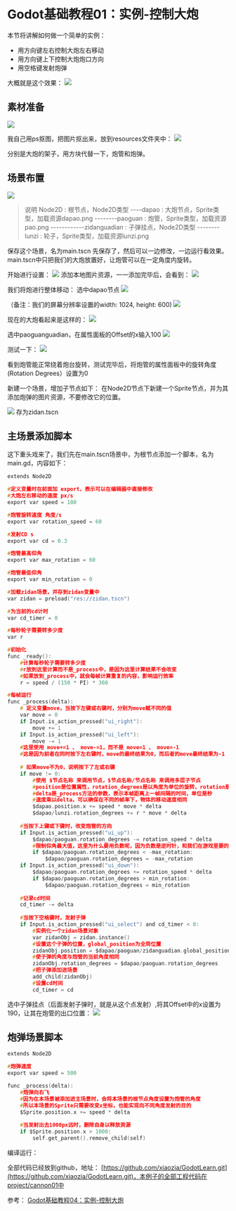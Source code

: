 # Godot基础教程01：实例-控制大炮

本节将讲解如何做一个简单的实例：

- 用方向键左右控制大炮左右移动
- 用方向键上下控制大炮炮口方向
- 用空格键发射炮弹

大概就是这个效果：
![](./images/2.gif)


## 素材准备
![](./images/20210124163828.png)

我自己用ps抠图，把图片抠出来，放到resources文件夹中：
![](./images/20210124163927.png)

分别是大炮的架子，用方块代替一下，炮管和炮弹。

## 场景布置

![](./images/20210124164412.png)

> 说明
Node2D : 根节点，Node2D类型
----dapao : 大炮节点，Sprite类型，加载资源dapao.png
--------paoguan : 炮管，Sprite类型，加载资源pao.png
------------zidanguadian : 子弹挂点，Node2D类型
--------lunzi : 轮子，Sprite类型，加载资源lunzi.png

保存这个场景，名为main.tscn
先保存了，然后可以一边修改，一边运行看效果。
main.tscn中只把我们的大炮放置好，让炮管可以在一定角度内旋转。

开始进行设置：
![](./images/20210124165021.png)
添加本地图片资源，一一添加完毕后，会看到：
![](./images/20210124165254.png)

我们将炮进行整体移动：
选中dapao节点
![](./images/20210124165412.png)

（备注：我们的屏幕分辨率设置的width: 1024, height: 600)
![](./images/20210124165750.png)

现在的大炮看起来是这样的：
![](./images/20210124165823.png)

选中paoguanguadian，在属性面板的Offset的x输入100
![](./images/20210124170702.png)

测试一下：
![](./images/1.gif)

看到炮管能正常绕着炮台旋转，测试完毕后，将炮管的属性面板中的旋转角度(Rotation Degrees）设置为0

新建一个场景，增加子节点如下：
在Node2D节点下新建一个Sprite节点，并为其添加炮弹的图片资源，不要修改它的位置。

![](./images/20210124170424.png)
存为zidan.tscn

## 主场景添加脚本
这下重头戏来了，我们先在main.tscn场景中，为根节点添加一个脚本，名为main.gd，内容如下：
```c
extends Node2D

#定义变量时在前面加 export，表示可以在编辑器中直接修改
#大炮左右移动的速度 px/s
export var speed = 100

#炮管旋转速度 角度/s
export var rotation_speed = 60

#发射CD s
export var cd = 0.3

#炮管最高仰角
export var max_rotation = 60

#炮管最低仰角
export var min_rotation = 0

#加载zidan场景，并存到zidan变量中
var zidan = preload("res://zidan.tscn")

#为当前的cd计时
var cd_timer = 0

#每秒轮子需要转多少度
var r

#初始化
func _ready():
	#计算每秒轮子需要转多少度
	#r放到这里计算而不是_process中，是因为这里计算结果不会改变
	#如果放到_process中，就会每帧计算重复的内容，影响运行效率
	r = speed / (150 * PI) * 360

#每帧运行
func _process(delta):
	# 定义变量move，当按下左键或右键时，分别为move赋不同的值
	var move = 0
	if Input.is_action_pressed("ui_right"):
		move += 1
	if Input.is_action_pressed("ui_left"):
		move -= 1
	#这里使用 move+=1 、 move-=1，而不是 move=1 、 move=-1
	#这是因为前者在同时按下左右键时，move的最终结果为0，而后者的move最终结果为-1
	
	# 如果move不为0，说明按下了左或右键
	if move != 0:
		#使用 $节点名称 来调用节点，$节点名称/节点名称 来调用多层子节点
		#position是位置属性，rotation_degrees是以角度为单位的旋转，rotation是以弧度为单位的旋转
		#delta是_process方法的参数，表示本帧距离上一帧间隔的时间，单位是秒
		#速度乘以delta，可以确保在不同的帧率下，物体的移动速度相同
		$dapao.position.x += speed * move * delta
		$dapao/lunzi.rotation_degrees += r * move * delta
	
	#当按下上键或下键时，改变炮管的方向
	if Input.is_action_pressed("ui_up"):
		$dapao/paoguan.rotation_degrees -= rotation_speed * delta
		#限制仰角最大值，这里为什么要用负数呢，因为负数是逆时针，和我们在游戏里要的效果相反
		if $dapao/paoguan.rotation_degrees < -max_rotation:
			$dapao/paoguan.rotation_degrees = -max_rotation
	if Input.is_action_pressed("ui_down"):
		$dapao/paoguan.rotation_degrees += rotation_speed * delta
		if $dapao/paoguan.rotation_degrees > min_rotation:
			$dapao/paoguan.rotation_degrees = min_rotation
	
	#记录cd时间
	cd_timer -= delta
	
	#当按下空格键时，发射子弹
	if Input.is_action_pressed("ui_select") and cd_timer < 0:
		#实例化一个zidan场景对象
		var zidanObj = zidan.instance()
		#设置这个子弹的位置，global_position为全局位置
		zidanObj.position = $dapao/paoguan/zidanguadian.global_position
		#使子弹的角度与炮管的当前角度相同
		zidanObj.rotation_degrees = $dapao/paoguan.rotation_degrees
		#把子弹添加进场景
		add_child(zidanObj)
		#设置cd时间
		cd_timer = cd

```

选中子弹挂点（后面发射子弹时，就是从这个点发射）,将其Offset中的x设置为190，让其在炮管的出口位置：
![](./images/20210124171838.png)

## 炮弹场景脚本
```c
extends Node2D

#炮弹速度
export var speed = 500

func _process(delta):
	#炮弹向右飞
	#因为在本场景被添加进主场景时，会将本场景的根节点角度设置为炮管的角度
	#所以本场景的Sprite只需要改变x坐标，也能实现向不同角度发射的目的
	$Sprite.position.x += speed * delta
	
	#当发射出去1000px远时，删除自身以释放资源
	if $Sprite.position.x > 1000:
		self.get_parent().remove_child(self)
```
编译运行：

全部代码已经放到github，地址：
[https://github.com/xiaozia/GodotLearn.git](https://github.com/xiaozia/GodotLearn.git)，本例子的全部工程代码在project/cannon01中

参考：
[Godot基础教程04：实例-控制大炮](https://blog.csdn.net/shalyun/article/details/104793025)